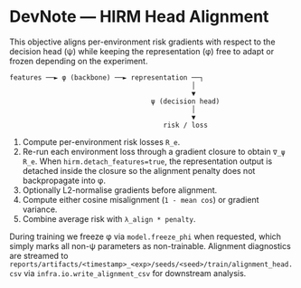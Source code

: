 # DevNote — HIRM Head Alignment

This objective aligns per-environment risk gradients with respect to the
decision head (ψ) while keeping the representation (φ) free to adapt or frozen
depending on the experiment.

```
features ──► φ (backbone) ──► representation ──┐
                                             │
                                             ▼
                                   ψ (decision head)
                                             │
                                             ▼
                                      risk / loss
```

1. Compute per-environment risk losses `R_e`.
2. Re-run each environment loss through a gradient closure to obtain
   `∇_ψ R_e`. When `hirm.detach_features=true`, the representation output is
   detached inside the closure so the alignment penalty does not backpropagate
   into φ.
3. Optionally L2-normalise gradients before alignment.
4. Compute either cosine misalignment (`1 - mean cos`) or gradient variance.
5. Combine average risk with `λ_align * penalty`.

During training we freeze φ via `model.freeze_phi` when requested, which simply
marks all non-ψ parameters as non-trainable. Alignment diagnostics are streamed
to `reports/artifacts/<timestamp>_<exp>/seeds/<seed>/train/alignment_head.csv` via
`infra.io.write_alignment_csv` for downstream analysis.
